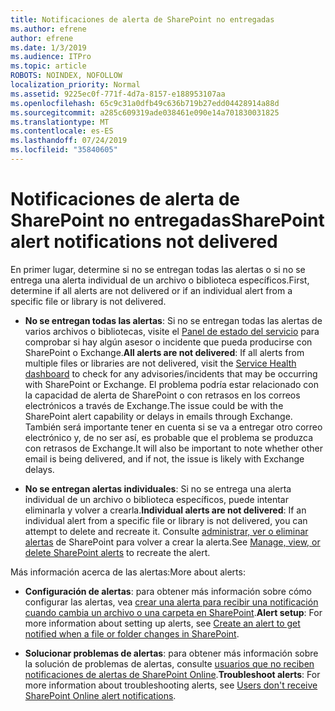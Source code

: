 ```yaml
---
title: Notificaciones de alerta de SharePoint no entregadas
ms.author: efrene
author: efrene
ms.date: 1/3/2019
ms.audience: ITPro
ms.topic: article
ROBOTS: NOINDEX, NOFOLLOW
localization_priority: Normal
ms.assetid: 9225ec0f-771f-4d7a-8157-e188953107aa
ms.openlocfilehash: 65c9c31a0dfb49c636b719b27edd04428914a88d
ms.sourcegitcommit: a285c609319ade038461e090e14a701830031825
ms.translationtype: MT
ms.contentlocale: es-ES
ms.lasthandoff: 07/24/2019
ms.locfileid: "35840605"
---
```

# <a name="sharepoint-alert-notifications-not-delivered"></a><span data-ttu-id="bbe81-102">Notificaciones de alerta de SharePoint no entregadas</span><span class="sxs-lookup"><span data-stu-id="bbe81-102">SharePoint alert notifications not delivered</span></span> 

<span data-ttu-id="bbe81-103">En primer lugar, determine si no se entregan todas las alertas o si no se entrega una alerta individual de un archivo o biblioteca específicos.</span><span class="sxs-lookup"><span data-stu-id="bbe81-103">First, determine if all alerts are not delivered or if an individual alert from a specific file or library is not delivered.</span></span>

- <span data-ttu-id="bbe81-104">**No se entregan todas las alertas**: Si no se entregan todas las alertas de varios archivos o bibliotecas, visite el [Panel de estado del servicio](https://admin.microsoft.com/AdminPortal/Home#/servicehealth) para comprobar si hay algún asesor o incidente que pueda producirse con SharePoint o Exchange.</span><span class="sxs-lookup"><span data-stu-id="bbe81-104">**All alerts are not delivered**:  If all alerts from multiple files or libraries are not delivered, visit the [Service Health dashboard](https://admin.microsoft.com/AdminPortal/Home#/servicehealth) to check for any advisories/incidents that may be occurring with SharePoint or Exchange.</span></span> <span data-ttu-id="bbe81-105">El problema podría estar relacionado con la capacidad de alerta de SharePoint o con retrasos en los correos electrónicos a través de Exchange.</span><span class="sxs-lookup"><span data-stu-id="bbe81-105">The issue could be with the SharePoint alert capability or delays in emails through Exchange.</span></span> <span data-ttu-id="bbe81-106">También será importante tener en cuenta si se va a entregar otro correo electrónico y, de no ser así, es probable que el problema se produzca con retrasos de Exchange.</span><span class="sxs-lookup"><span data-stu-id="bbe81-106">It will also be important to note whether other email is being delivered, and if not, the issue is likely with Exchange delays.</span></span> 

- <span data-ttu-id="bbe81-107">**No se entregan alertas individuales**: Si no se entrega una alerta individual de un archivo o biblioteca específicos, puede intentar eliminarla y volver a crearla.</span><span class="sxs-lookup"><span data-stu-id="bbe81-107">**Individual alerts are not delivered**:  If an individual alert from a specific file or library is not delivered, you can attempt to delete and recreate it.</span></span> <span data-ttu-id="bbe81-108">Consulte [administrar, ver o eliminar alertas</a> de SharePoint para volver a crear la alerta](https://support.office.com/article/manage-view-or-delete-sharepoint-alerts-99dfb19c-9a90-4a8c-aba1-aa8c8afb0de2#ID0EAADAAA=Online).</span><span class="sxs-lookup"><span data-stu-id="bbe81-108">See [Manage, view, or delete SharePoint alerts</a> to recreate the alert](https://support.office.com/article/manage-view-or-delete-sharepoint-alerts-99dfb19c-9a90-4a8c-aba1-aa8c8afb0de2#ID0EAADAAA=Online).</span></span> 
 
<span data-ttu-id="bbe81-109">Más información acerca de las alertas:</span><span class="sxs-lookup"><span data-stu-id="bbe81-109">More about alerts:</span></span>

- <span data-ttu-id="bbe81-110">**Configuración de alertas**: para obtener más información sobre cómo configurar las alertas, vea [crear una alerta para recibir una notificación cuando cambia un archivo o una carpeta en SharePoint](https://support.office.com/article/create-an-alert-to-get-notified-when-a-file-or-folder-changes-in-sharepoint-e5a79e7b-a146-46da-a9ef-d65409ba8918).</span><span class="sxs-lookup"><span data-stu-id="bbe81-110">**Alert setup**: For more information about setting up alerts, see [Create an alert to get notified when a file or folder changes in SharePoint](https://support.office.com/article/create-an-alert-to-get-notified-when-a-file-or-folder-changes-in-sharepoint-e5a79e7b-a146-46da-a9ef-d65409ba8918).</span></span>

- <span data-ttu-id="bbe81-111">**Solucionar problemas de alertas**: para obtener más información sobre la solución de problemas de alertas, consulte [usuarios que no reciben notificaciones de alertas de SharePoint Online](https://support.office.com/article/users-don-t-receive-sharepoint-online-alert-notifications-14fc22dd-e873-482c-844d-f67ad41313f1).</span><span class="sxs-lookup"><span data-stu-id="bbe81-111">**Troubleshoot alerts**:  For more information about troubleshooting alerts, see [Users don't receive SharePoint Online alert notifications](https://support.office.com/article/users-don-t-receive-sharepoint-online-alert-notifications-14fc22dd-e873-482c-844d-f67ad41313f1).</span></span>




